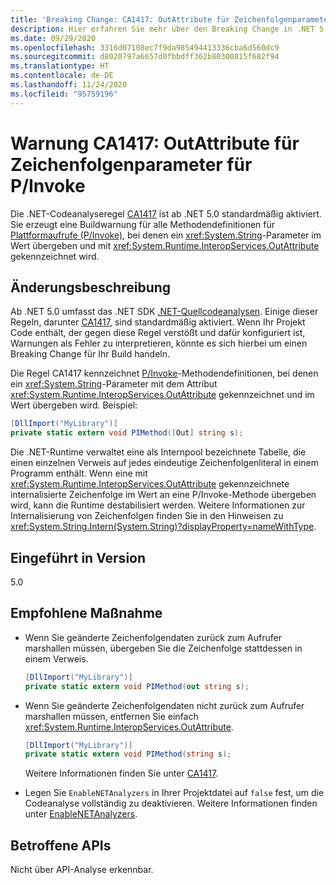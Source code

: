 ```yaml
---
title: 'Breaking Change: CA1417: OutAttribute für Zeichenfolgenparameter für P/Invoke'
description: Hier erfahren Sie mehr über den Breaking Change in .NET 5.0, der durch die Aktivierung der Codeanalyseregel „CA1417“ ausgelöst wird.
ms.date: 09/29/2020
ms.openlocfilehash: 3316d07108ec7f9da985494413336cba6d560dc9
ms.sourcegitcommit: d8020797a6657d0fbbdff362b80300815f682f94
ms.translationtype: HT
ms.contentlocale: de-DE
ms.lasthandoff: 11/24/2020
ms.locfileid: "95759196"
---
```

# <a name="warning-ca1417-outattribute-on-string-parameter-for-pinvoke"></a>Warnung CA1417: OutAttribute für Zeichenfolgenparameter für P/Invoke

Die .NET-Codeanalyseregel [CA1417](/visualstudio/code-quality/ca1417) ist ab .NET 5.0 standardmäßig aktiviert. Sie erzeugt eine Buildwarnung für alle Methodendefinitionen für [Plattformaufrufe (P/Invoke)](../../../../standard/native-interop/pinvoke.md), bei denen ein <xref:System.String>-Parameter im Wert übergeben und mit <xref:System.Runtime.InteropServices.OutAttribute> gekennzeichnet wird.

## <a name="change-description"></a>Änderungsbeschreibung

Ab .NET 5.0 umfasst das .NET SDK [.NET-Quellcodeanalysen](../../../../fundamentals/code-analysis/overview.md). Einige dieser Regeln, darunter [CA1417](/visualstudio/code-quality/ca1417), sind standardmäßig aktiviert. Wenn Ihr Projekt Code enthält, der gegen diese Regel verstößt und dafür konfiguriert ist, Warnungen als Fehler zu interpretieren, könnte es sich hierbei um einen Breaking Change für Ihr Build handeln.

Die Regel CA1417 kennzeichnet [P/Invoke](../../../../standard/native-interop/pinvoke.md)-Methodendefinitionen, bei denen ein <xref:System.String>-Parameter mit dem Attribut <xref:System.Runtime.InteropServices.OutAttribute> gekennzeichnet und im Wert übergeben wird. Beispiel:

```csharp
[DllImport("MyLibrary")]
private static extern void PIMethod([Out] string s);
```

Die .NET-Runtime verwaltet eine als Internpool bezeichnete Tabelle, die einen einzelnen Verweis auf jedes eindeutige Zeichenfolgenliteral in einem Programm enthält. Wenn eine mit <xref:System.Runtime.InteropServices.OutAttribute> gekennzeichnete internalisierte Zeichenfolge im Wert an eine P/Invoke-Methode übergeben wird, kann die Runtime destabilisiert werden. Weitere Informationen zur Internalisierung von Zeichenfolgen finden Sie in den Hinweisen zu <xref:System.String.Intern(System.String)?displayProperty=nameWithType>.

## <a name="version-introduced"></a>Eingeführt in Version

5.0

## <a name="recommended-action"></a>Empfohlene Maßnahme

- Wenn Sie geänderte Zeichenfolgendaten zurück zum Aufrufer marshallen müssen, übergeben Sie die Zeichenfolge stattdessen in einem Verweis.

  ```csharp
  [DllImport("MyLibrary")]
  private static extern void PIMethod(out string s);
  ```

- Wenn Sie geänderte Zeichenfolgendaten nicht zurück zum Aufrufer marshallen müssen, entfernen Sie einfach <xref:System.Runtime.InteropServices.OutAttribute>.

  ```csharp
  [DllImport("MyLibrary")]
  private static extern void PIMethod(string s);
  ```

  Weitere Informationen finden Sie unter [CA1417](/visualstudio/code-quality/ca1417).

- Legen Sie `EnableNETAnalyzers` in Ihrer Projektdatei auf `false` fest, um die Codeanalyse vollständig zu deaktivieren. Weitere Informationen finden unter [EnableNETAnalyzers](../../../project-sdk/msbuild-props.md#enablenetanalyzers).

## <a name="affected-apis"></a>Betroffene APIs

Nicht über API-Analyse erkennbar.

<!--

### Affected APIs

Not detectable via API analysis.

### Category

Code analysis

-->
